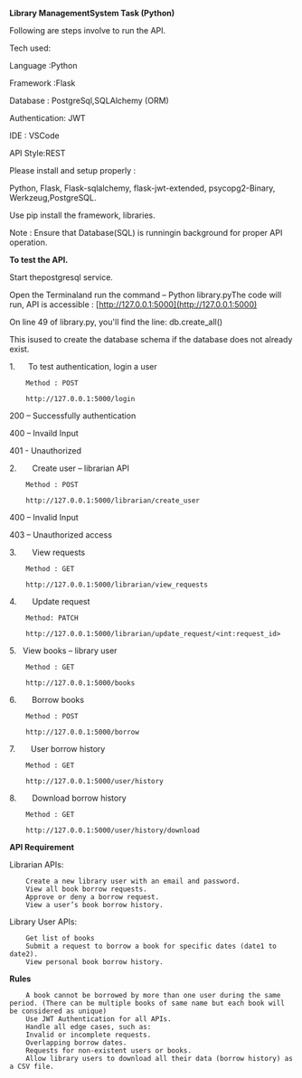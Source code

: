 **Library ManagementSystem Task (Python)**

Following are steps involve to run the API.

Tech used:

Language :Python

Framework :Flask

Database : PostgreSql,SQLAlchemy (ORM)

Authentication: JWT

IDE : VSCode

API Style:REST

Please install and setup properly :

Python, Flask, Flask-sqlalchemy, flask-jwt-extended, psycopg2-Binary, Werkzeug,PostgreSQL.

Use pip install the framework, libraries.

Note : Ensure that Database(SQL) is runningin background for proper API operation.

**To test the API.**

Start thepostgresql service.

Open the Terminaland run the command – Python library.pyThe code will run, API is accessible : [http://127.0.0.1:5000](http://127.0.0.1:5000)

On line 49 of library.py, you'll find the line: db.create\_all()

This isused to create the database schema if the database does not already exist.

1.      To test authentication, login a user

        Method : POST

        http://127.0.0.1:5000/login
        
200 – Successfully authentication

400 – Invaild Input

401 - Unauthorized

2.       Create user – librarian API

        Method : POST

        http://127.0.0.1:5000/librarian/create_user

400 – Invalid Input

403 – Unauthorized access

3.       View requests

        Method : GET
        
        http://127.0.0.1:5000/librarian/view_requests

4.       Update request

        Method: PATCH

        http://127.0.0.1:5000/librarian/update_request/<int:request_id>


5.   View books – library user

        Method : GET

        http://127.0.0.1:5000/books

6.       Borrow books

        Method : POST
        
        http://127.0.0.1:5000/borrow

7.       User borrow history

        Method : GET
        
        http://127.0.0.1:5000/user/history

8.       Download borrow history

        Method : GET
        
        http://127.0.0.1:5000/user/history/download
        

**API Requirement**

Librarian APIs:

        Create a new library user with an email and password.
        View all book borrow requests.
        Approve or deny a borrow request.
        View a user’s book borrow history.

Library User APIs:

        Get list of books
        Submit a request to borrow a book for specific dates (date1 to date2).
        View personal book borrow history.

**Rules**

        A book cannot be borrowed by more than one user during the same period. (There can be multiple books of same name but each book will be considered as unique)
        Use JWT Authentication for all APIs.
        Handle all edge cases, such as:
        Invalid or incomplete requests.
        Overlapping borrow dates.
        Requests for non-existent users or books.
        Allow library users to download all their data (borrow history) as a CSV file.


